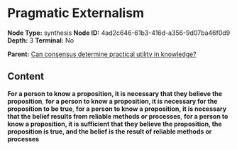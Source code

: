# Pragmatic Externalism

**Node Type:** synthesis
**Node ID:** 4ad2c646-61b3-416d-a356-9d07ba46f0d9
**Depth:** 3
**Terminal:** No

**Parent:** [Can consensus determine practical utility in knowledge?](can-consensus-determine-practical-utility-in-knowledge.md)

## Content

**For a person to know a proposition, it is necessary that they believe the proposition**, **for a person to know a proposition, it is necessary for the proposition to be true**, **for a person to know a proposition, it is necessary that the belief results from reliable methods or processes**, **for a person to know a proposition, it is sufficient that they believe the proposition, the proposition is true, and the belief is the result of reliable methods or processes**
